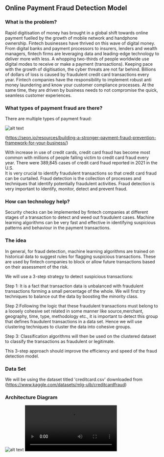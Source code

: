 ## Online Payment Fraud Detection Model
### What is the problem?

Rapid digitisation of money has brought in a global shift towards online payment fuelled by the growth of mobile network and handphone ownership. Fintech businesses have thrived on this wave of digital money. From digital banks and payment processors to insurers, lenders and wealth managers, fintech firms are leveraging data and leading-edge technology to deliver more with less. A whopping two-thirds of people worldwide use digital modes to receive or make a payment (transactions). Keeping pace with the growth of digitisation, the cyber threats are not far behind. Billions of dollars of loss is caused by fraudulent credit card transactions every year. 
Fintech companies have the responsibility to implement robust anti money laundering and know your customer compliance processes. At the same time, they are driven by business needs to not compromise the quick, seamless customer experiences.

### What types of payment fraud are there?
There are multiple types of payment fraud:

![alt text](https://github.com/AmanRiar7/SLackathon-Online-Payment-Fraud-Detection--Team-Divas/blob/main/types_of_payment_frauds.png)
 
(https://seon.io/resources/building-a-stronger-payment-fraud-prevention-framework-for-your-business/)

With increase in use of credit cards, credit card fraud has become most common with millions of people falling victim to credit card fraud every year. There were 389,845 cases of credit card fraud reported in 2021 in the U.S.  
It is very crucial to identify fraudulent transactions so that credit card fraud can be curtailed. Fraud detection is the collection of processes and techniques that identify potentially fraudulent activities. Fraud detection is very important to identify, monitor, detect and prevent fraud. 

### How can technology help?

Security checks can be implemented by fintech companies at different stages of a transaction to detect and weed out fraudulent cases. Machine learning algorithms can be very fast and effective in identifying suspicious patterns and behaviour in the payment transactions. 

### The idea

In general, for fraud detection, machine learning algorithms are trained on historical data to suggest rules for flagging suspicious transactions. These are used by fintech companies to block or allow future transactions based on their assessment of the risk.

We will use a 3-step strategy to detect suspicious transactions:

Step 1: It is a fact that transaction data is unbalanced with fraudulent transactions forming a small percentage of the whole. We will first try techniques to balance out the data by boosting the minority class. 

Step 2:Following the logic that these fraudulent transactions must belong to a loosely cohesive set related in some manner like source,merchant, geography, time, type, methodology etc., it is important to detect this group that defines fraudulent transactions in a data set. Hence we will use clustering techniques to cluster the data into cohesive groups.

Step 3: Classification algorithms will then be used on the clustered dataset to classify the transactions as fraudulent or legitimate.

This 3-step approach should improve the efficiency and speed of the fraud detection model.

### Data Set

We will be using the dataset titled 'creditcard.csv' downloaded from (https://www.kaggle.com/datasets/mlg-ulb/creditcardfraud)

### Architecture Diagram

![alt text](https://github.com/AmanRiar7/SLackathon-Online-Payment-Fraud-Detection--Team-Divas/blob/main/architecture_diagram.png)
![watch video](https://github.com/AmanRiar7/SLackathon-Online-Payment-Fraud-Detection--Team-Divas/blob/main/model_presentation.mp4)


